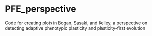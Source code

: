 # PFE_perspective
Code for creating plots in Bogan, Sasaki, and Kelley, a perspective on detecting adaptive phenotypic plasticity and plasticity-first evolution
